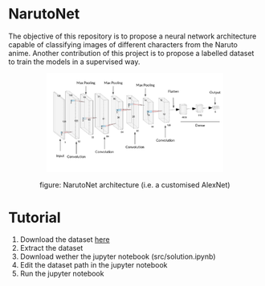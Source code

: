 # NarutoNet

The objective of this repository is to propose a neural network architecture capable of classifying images of different characters from the Naruto anime. Another contribution of this project is to propose a labelled dataset to train the models in a supervised way.


<p align="center">
  <img src="res/nn.jpg" width=70% height=70%/>
</p>

<p align="center">
  figure: NarutoNet architecture (i.e. a customised AlexNet)
</p>

# Tutorial

1. Download the dataset [here](https://drive.google.com/file/d/1bIyISNM-eoCrOf_DtdHEvv46KL5MuZsp/view?usp=sharing)
2. Extract the dataset
3. Download wether the jupyter notebook (src/solution.ipynb)
4. Edit the dataset path in the jupyter notebook
5. Run the jupyter notebook
